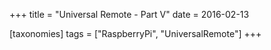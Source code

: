 +++
title = "Universal Remote - Part V"
date = 2016-02-13

[taxonomies]
tags = ["RaspberryPi", "UniversalRemote"]
+++


